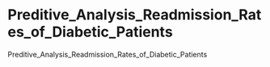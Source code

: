 # Preditive_Analysis_Readmission_Rates_of_Diabetic_Patients
Preditive_Analysis_Readmission_Rates_of_Diabetic_Patients
